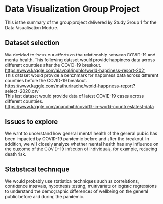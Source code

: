 # Data Visualization Group Project

This is the summary of the group project delivered by Study Group 1 for the Data Visualisation Module.

## Dataset selection
We decided to focus our efforts on the relationship between COVID-19 and mental health. 
This following dataset would provide happiness data across different countries after the COVID-19 breakout.  
<https://www.kaggle.com/ajaypalsinghlo/world-happiness-report-2021>   
This dataset would provide a benchmark for happiness data across different countries before the COVID-19 breakout.  
<https://www.kaggle.com/mathurinache/world-happiness-report?select=2020.csv>  
This last dataset would provide data of latest COVID-19 cases across different countries.  
<https://www.kaggle.com/anandhuh/covid19-in-world-countrieslatest-data>  

## Issues to explore
We want to understand how general mental health of the general public has been impacted by COVID-19 pandemic before and after the breakout. In addition, we will closely analyze whether mental health has any influence on the outcome of the COVID-19 infection of individuals, for example, reducing death risk.

## Statistical technique
We would probably use statistical techniques such as correlations, confidence intervals, hypothesis testing, multivariate or logistic regressions to understand the demographic differences of wellbeing on the general public before and during the pandemic.
